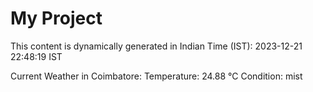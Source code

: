 # My Project

This content is dynamically generated in Indian Time (IST): 2023-12-21 22:48:19 IST


Current Weather in Coimbatore:
Temperature: 24.88 °C
Condition: mist
